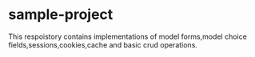 # sample-project
This respoistory contains implementations of model forms,model choice fields,sessions,cookies,cache and basic crud operations.
